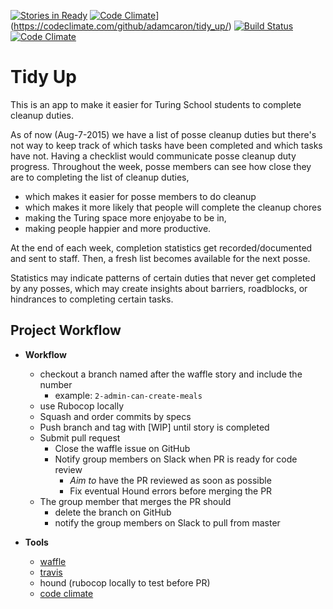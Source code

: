 [![Stories in Ready](https://badge.waffle.io/adamcaron/tidy_up.svg?label=ready&title=Ready)](https://waffle.io/adamcaron/tidy_up) [![Code Climate](https://codeclimate.com/github/adamcaron/tidy_up/badges/gpa.svg)](https://codeclimate.com/github/adamcaron/tidy_up)](https://codeclimate.com/github/adamcaron/tidy_up/) [![Build Status](https://travis-ci.org/adamcaron/tidy_up.svg)](https://travis-ci.org/adamcaron/tidy_up) [![Code Climate](https://codeclimate.com/github/adamcaron/tidy_up/badges/gpa.svg)](https://codeclimate.com/github/adamcaron/tidy_up)

# Tidy Up
This is an app to make it easier for Turing School students to complete cleanup duties.

As of now (Aug-7-2015) we have a list of posse cleanup duties but there's not way to keep track of which tasks have been completed and which tasks have not. Having a checklist would communicate posse cleanup duty progress. Throughout the week, posse members can see how close they are to completing the list of cleanup duties,
 - which makes it easier for posse members to do cleanup
 - which makes it more likely that people will complete the cleanup chores
 - making the Turing space more enjoyabe to be in,
 - making people happier and more productive.

At the end of each week, completion statistics get recorded/documented and sent to staff. Then, a fresh list becomes available for the next posse.

Statistics may indicate patterns of certain duties that never get completed by any posses, which may create insights about barriers, roadblocks, or hindrances to completing certain tasks.

## Project Workflow

- **Workflow**
  - checkout a branch named after the waffle story and include the number
    - example: `2-admin-can-create-meals`
  - use Rubocop locally
  - Squash and order commits by specs
  - Push branch and tag with [WIP] until story is completed
  - Submit pull request
    - Close the waffle issue on GitHub
    - Notify group members on Slack when PR is ready for code review
      - *Aim to* have the PR reviewed as soon as possible
      - Fix eventual Hound errors before merging the PR
  - The group member that merges the PR should
    - delete the branch on GitHub
    - notify the group members on Slack to pull from master

- **Tools**
  - [waffle](https://waffle.io/adamcaron/tidy_up)
  - [travis](https://travis-ci.org/adamcaron/tidy_up/)
  - hound (rubocop locally to test before PR)
  - [code climate](https://travis-ci.org/adamcaron/tidy_up/)